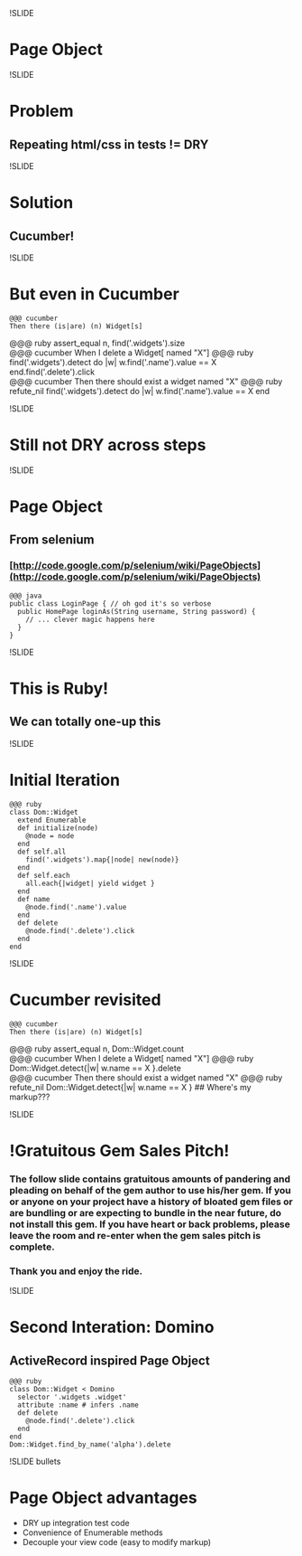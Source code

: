 !SLIDE
# Page Object

!SLIDE
# Problem
## Repeating html/css in tests != DRY

!SLIDE
# Solution
## Cucumber!

!SLIDE
# But even in Cucumber
    @@@ cucumber
    Then there (is|are) (n) Widget[s]
<span/>
    @@@ ruby
      assert_equal n, find('.widgets').size
<br/>
    @@@ cucumber
    When I delete a Widget[ named "X"]
<span/>
    @@@ ruby
      find('.widgets').detect do |w|
        w.find('.name').value == X
      end.find('.delete').click
<br/>
    @@@ cucumber
    Then there should exist a widget named "X"
<span/>
    @@@ ruby
      refute_nil find('.widgets').detect do |w|
        w.find('.name').value == X
      end

!SLIDE
# Still not DRY across steps

!SLIDE
# Page Object
## From selenium
### [http://code.google.com/p/selenium/wiki/PageObjects](http://code.google.com/p/selenium/wiki/PageObjects)
    @@@ java
    public class LoginPage { // oh god it's so verbose
      public HomePage loginAs(String username, String password) {
        // ... clever magic happens here
      }
    }

!SLIDE
# This is Ruby!
## We can totally one-up this

!SLIDE
# Initial Iteration
    @@@ ruby
    class Dom::Widget
      extend Enumerable
      def initialize(node)
        @node = node
      end
      def self.all
        find('.widgets').map{|node| new(node)}
      end
      def self.each
        all.each{|widget| yield widget }
      end
      def name
        @node.find('.name').value
      end
      def delete
        @node.find('.delete').click
      end
    end

!SLIDE
# Cucumber revisited
    @@@ cucumber
    Then there (is|are) (n) Widget[s]
<span/>
    @@@ ruby
      assert_equal n, Dom::Widget.count
<br/>
    @@@ cucumber
    When I delete a Widget[ named "X"]
<span/>
    @@@ ruby
      Dom::Widget.detect{|w| w.name == X }.delete
<br/>
    @@@ cucumber
    Then there should exist a widget named "X"
<span/>
    @@@ ruby
      refute_nil Dom::Widget.detect{|w| w.name == X }
## Where's my markup???

!SLIDE
# !Gratuitous Gem Sales Pitch!
### The follow slide contains gratuitous amounts of pandering and pleading on behalf of the gem author to use his/her gem. If you or anyone on your project have a history of bloated gem files or are bundling or are expecting to bundle in the near future, do not install this gem. If you have heart or back problems, please leave the room and re-enter when the gem sales pitch is complete. 
### Thank you and enjoy the ride.

!SLIDE
# Second Interation: Domino
## ActiveRecord inspired Page Object
    @@@ ruby
    class Dom::Widget < Domino
      selector '.widgets .widget'
      attribute :name # infers .name
      def delete
        @node.find('.delete').click
      end
    end
    Dom::Widget.find_by_name('alpha').delete

!SLIDE bullets
# Page Object advantages
* DRY up integration test code
* Convenience of Enumerable methods
* Decouple your view code (easy to modify markup)
